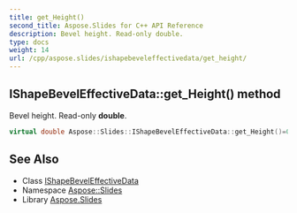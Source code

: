 ```yaml
---
title: get_Height()
second_title: Aspose.Slides for C++ API Reference
description: Bevel height. Read-only double.
type: docs
weight: 14
url: /cpp/aspose.slides/ishapebeveleffectivedata/get_height/
---
```

## IShapeBevelEffectiveData::get_Height() method


Bevel height. Read-only **double**.

```cpp
virtual double Aspose::Slides::IShapeBevelEffectiveData::get_Height()=0
```

## See Also

* Class [IShapeBevelEffectiveData](./)
* Namespace [Aspose::Slides](../)
* Library [Aspose.Slides](../../)